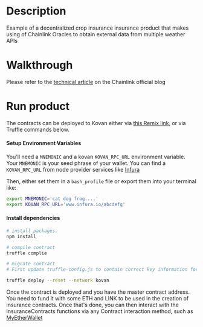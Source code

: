 # Description

Example of a decentralized crop insurance insurance product that makes using of Chainlink Oracles to obtain external data from multiple weather APIs

# Walkthrough

Please refer to the <a href="blog.chain.link/decentralized-insurance-product">technical article</a> on the Chainlink official blog
<br/>

# Run product

The contracts can be deployed to Kovan either via <a href="https://remix.ethereum.org/#version=soljson-v0.4.24+commit.e67f0147.js&optimize=true&evmVersion=null&gist=79cf8c59f1fbf6e6a0327920c9a9c49a">this Remix link</a>, or via Truffle commands below.

#### Setup Environment Variables
You'll need a `MNEMONIC` and a kovan `KOVAN_RPC_URL` environment variable. Your `MNEMONIC` is your seed phrase of your wallet. You can find a `KOVAN_RPC_URL` from node provider services like [Infura](https://infura.io/)

Then, either set them in a `bash_profile` file or export them into your terminal like:

```bash
export MNEMONIC='cat dog frog....'
export KOVAN_RPC_URL='www.infura.io/abcdefg'
```

#### Install dependencies

```sh
# install packages.
npm install

# compile contract
truffle complie

# migrate contract
# First update truffle-config.js to contain correct key information for your wallet and infura provider

truffle deploy --reset --network kovan

```

Once the contract is deployed and you have the master contract address. You need to fund it with some ETH and LINK to be used in the creation of insurance contracts. Once that's done, you can then interact with the InsuranceContracts functions via any Contract interaction method, such as <a href="https://www.myetherwallet.com/interface/interact-with-contract">MyEtherWallet</a>
